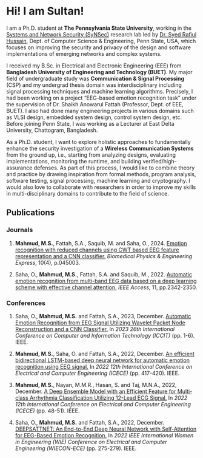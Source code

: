 # Hi! I am Sultan!
I am a Ph.D. student at **The Pennsylvania State University**, working in the [Systems and Network Security (SyNSec)](https://synsec-den.github.io/) research lab led by [Dr. Syed Rafiul Hussain](https://syed-rafiul-hussain.github.io/), Dept. of Computer Science & Engineering, Penn State, USA, which focuses on improving the security and privacy of the design and software implementations of emerging networks and complex systems. 

I received my B.Sc. in Electrical and Electronic Engineering (EEE) from **Bangladesh University of Engineering and Technology (BUET)**. My major field of undergraduate study was **Communication & Signal Processing** (CSP) and my undergrad thesis domain was interdisciplinary including signal processing techniques and machine learning algorithms. Precisely, I had been working on a project “EEG-based emotion recognition task” under the supervision of Dr. Shaikh Anowarul Fattah (Professor, Dept. of EEE, BUET). I also had done many engineering projects in various domains such as VLSI design, embedded system design, control system design, etc. Before joining Penn State, I was working as a Lecturer at East Delta University, Chattogram, Bangladesh. 

As a Ph.D. student, I want to explore holistic approaches to fundamentally enhance the security investigation of a **Wireless Communication Systems** from the ground up, i.e., starting from analyzing designs, evaluating implementations, monitoring the runtime, and building verified/high-assurance defenses. As part of this process, I would like to combine theory and practice by drawing inspiration from formal methods, program analysis, software testing, signal processing, machine learning and cryptography. I would also love to collaborate with researchers in order to improve my skills in multi-disciplinary domains to contribute to the field of science.

## Publications
### Journals

1. **Mahmud, M.S.**, Fattah, S.A., Saquib, M. and Saha, O., 2024. [Emotion recognition with reduced channels using CWT based EEG feature representation and a CNN classifier.](https://iopscience.iop.org/article/10.1088/2057-1976/ad31f9/meta) _Biomedical Physics & Engineering Express_, 10(4), p.045003.

2. Saha, O., **Mahmud, M.S.**, Fattah, S.A. and Saquib, M., 2022. [Automatic emotion recognition from multi-band EEG data based on a deep learning scheme with effective channel attention.](https://doi.org/10.1109/ACCESS.2022.3224725) _IEEE Access_, 11, pp.2342-2350.

### Conferences

1. Saha, O., **Mahmud, M.S.** and Fattah, S.A., 2023, December. [Automatic Emotion Recognition from EEG Signal Utilizing Wavelet Packet Node Reconstruction and a CNN Classifier.](https://doi.org/10.1109/ICCIT60459.2023.10440995) In _2023 26th International Conference on Computer and Information Technology (ICCIT)_ (pp. 1-6). IEEE.

2. **Mahmud, M.S.**, Saha, O. and Fattah, S.A., 2022, December. [An efficient bidirectional LSTM-based deep neural network for automatic emotion recognition using EEG signal.](https://ieeexplore.ieee.org/abstract/document/10088864) In _2022 12th International Conference on Electrical and Computer Engineering (ICECE)_ (pp. 417-420). IEEE.

3. **Mahmud, M.S.**, Nayan, M.M.R., Hasan, S. and Taj, M.N.A., 2022, December. [A Deep Ensemble Model with an Efficient Feature for Multi-class Arrhythmia Classification Utilizing 12-Lead ECG Signal.](https://ieeexplore.ieee.org/abstract/document/10088465) In _2022 12th International Conference on Electrical and Computer Engineering (ICECE)_ (pp. 48-51). IEEE.

4. Saha, O., **Mahmud, M.S.** and Fattah, S.A., 2022, December. [DEEPSATTNET: An End-to-End Deep Neural Network with Self-Attention for EEG-Based Emotion Recognition.](https://doi.org/10.1109/WIECON-ECE57977.2022.10150514) In _2022 IEEE International Women in Engineering (WIE) Conference on Electrical and Computer Engineering (WIECON-ECE)_ (pp. 275-279). IEEE.

